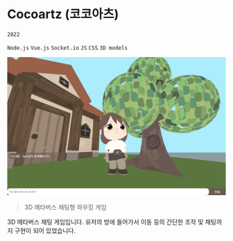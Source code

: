 # Cocoartz (코코아츠)

`2022`

`Node.js` `Vue.js` `Socket.io` `JS` `CSS` `3D models`

![cocoartz](./assets/cocoartz.png)

> 3D 메타버스 채팅형 하우징 게임

3D 메타버스 채팅 게임입니다. 유저의 방에 들어가서 이동 등의 간단한 조작 및 채팅까지 구현이 되어 있었습니다.